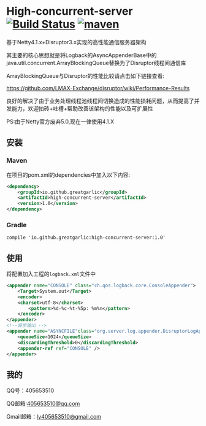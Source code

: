 # High-concurrent-server [![Build Status](https://travis-ci.org/GreatGarlic/High-concurrent-server.svg?branch=master)](https://travis-ci.org/GreatGarlic/High-concurrent-server) [![maven](https://maven-badges.herokuapp.com/maven-central/io.github.greatgarlic/high-concurrent-server/badge.svg)](https://search.maven.org/search?q=high-concurrent-server)

基于Netty4.1.x+Disruptor3.x实现的高性能通信服务器架构

其主要的核心思想就是将Logback的AsyncAppenderBase中的java.util.concurrent.ArrayBlockingQueue替换为了Disruptor线程间通信库

ArrayBlockingQueue与Disruptor的性能比较请点击如下链接查看:

<https://github.com/LMAX-Exchange/disruptor/wiki/Performance-Results>

良好的解决了由于业务处理线程池线程间切换造成的性能损耗问题，从而提高了并发能力，欢迎拍砖+吐槽+帮助改善该架构的性能以及可扩展性

PS:由于Netty官方废弃5.0,现在一律使用4.1.X

## 安装

### Maven

在项目的pom.xml的dependencies中加入以下内容:

``` xml
<dependency>
    <groupId>io.github.greatgarlic</groupId>
    <artifactId>high-concurrent-server</artifactId>
    <version>1.0</version>
</dependency>
```

### Gradle

``` Gradle
compile 'io.github.greatgarlic:high-concurrent-server:1.0'
```

## 使用

将配置加入工程的```logback.xml```文件中

``` xml
<appender name="CONSOLE" class="ch.qos.logback.core.ConsoleAppender">
    <Target>System.out</Target>
    <encoder>
    <charset>utf-8</charset>
        <pattern>%d-%c-%t-%5p: %m%n</pattern>
    </encoder>
</appender>
<!--异步输出 -->
<appender name="ASYNCFILE"class="org.server.log.appender.DisruptorLogAppender">
    <queueSize>1024</queueSize>
    <discardingThreshold>0</discardingThreshold>
    <appender-ref ref="CONSOLE" />
</appender>
```


## 我的

QQ号：405653510

QQ邮箱:405653510@qq.com

Gmail邮箱：ly405653510@gmail.com

